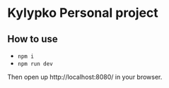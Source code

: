 # Kylypko Personal project

## How to use

- `npm i`
- `npm run dev`

Then open up http://localhost:8080/ in your browser.